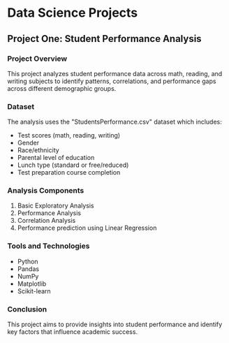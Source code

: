 # Data Science Projects

## Project One: Student Performance Analysis

### Project Overview
This project analyzes student performance data across math, reading, and writing subjects to identify patterns, correlations, and performance gaps across different demographic groups.

### Dataset
The analysis uses the "StudentsPerformance.csv" dataset which includes:
- Test scores (math, reading, writing)
- Gender
- Race/ethnicity
- Parental level of education
- Lunch type (standard or free/reduced)
- Test preparation course completion

### Analysis Components
1. Basic Exploratory Analysis
2. Performance Analysis
3. Correlation Analysis
4. Performance prediction using Linear Regression

### Tools and Technologies
- Python
- Pandas
- NumPy
- Matplotlib
- Scikit-learn

### Conclusion
This project aims to provide insights into student performance and identify key factors that influence academic success. 